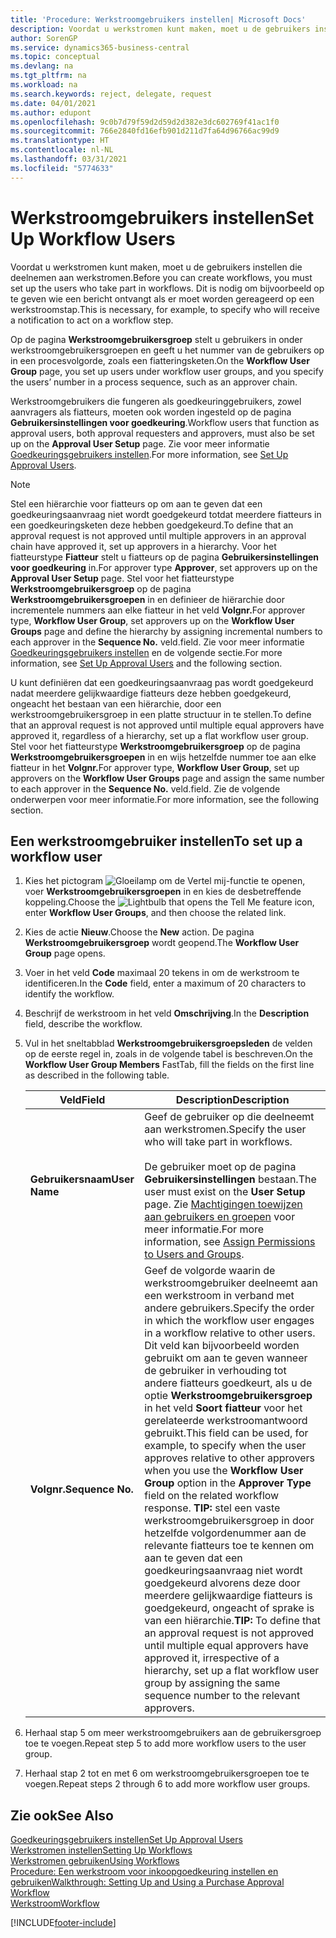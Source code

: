 ```yaml
---
title: 'Procedure: Werkstroomgebruikers instellen| Microsoft Docs'
description: Voordat u werkstromen kunt maken, moet u de gebruikers instellen die deelnemen aan werkstromen. Dit is nodig om bijvoorbeeld op te geven wie een bericht ontvangt als er moet worden gereageerd op een werkstroomstap.
author: SorenGP
ms.service: dynamics365-business-central
ms.topic: conceptual
ms.devlang: na
ms.tgt_pltfrm: na
ms.workload: na
ms.search.keywords: reject, delegate, request
ms.date: 04/01/2021
ms.author: edupont
ms.openlocfilehash: 9c0b7d79f59d2d59d2d382e3dc602769f41ac1f0
ms.sourcegitcommit: 766e2840fd16efb901d211d7fa64d96766ac99d9
ms.translationtype: HT
ms.contentlocale: nl-NL
ms.lasthandoff: 03/31/2021
ms.locfileid: "5774633"
---
```

# <a name="set-up-workflow-users"></a><span data-ttu-id="d1622-104">Werkstroomgebruikers instellen</span><span class="sxs-lookup"><span data-stu-id="d1622-104">Set Up Workflow Users</span></span>

<span data-ttu-id="d1622-105">Voordat u werkstromen kunt maken, moet u de gebruikers instellen die deelnemen aan werkstromen.</span><span class="sxs-lookup"><span data-stu-id="d1622-105">Before you can create workflows, you must set up the users who take part in workflows.</span></span> <span data-ttu-id="d1622-106">Dit is nodig om bijvoorbeeld op te geven wie een bericht ontvangt als er moet worden gereageerd op een werkstroomstap.</span><span class="sxs-lookup"><span data-stu-id="d1622-106">This is necessary, for example, to specify who will receive a notification to act on a workflow step.</span></span>  

<span data-ttu-id="d1622-107">Op de pagina **Werkstroomgebruikersgroep** stelt u gebruikers in onder werkstroomgebruikersgroepen en geeft u het nummer van de gebruikers op in een procesvolgorde, zoals een fiatteringsketen.</span><span class="sxs-lookup"><span data-stu-id="d1622-107">On the **Workflow User Group** page, you set up users under workflow user groups, and you specify the users’ number in a process sequence, such as an approver chain.</span></span>  

<span data-ttu-id="d1622-108">Werkstroomgebruikers die fungeren als goedkeuringgebruikers, zowel aanvragers als fiatteurs, moeten ook worden ingesteld op de pagina **Gebruikersinstellingen voor goedkeuring**.</span><span class="sxs-lookup"><span data-stu-id="d1622-108">Workflow users that function as approval users, both approval requesters and approvers, must also be set up on the **Approval User Setup** page.</span></span> <span data-ttu-id="d1622-109">Zie voor meer informatie [Goedkeuringsgebruikers instellen](across-how-to-set-up-approval-users.md).</span><span class="sxs-lookup"><span data-stu-id="d1622-109">For more information, see [Set Up Approval Users](across-how-to-set-up-approval-users.md).</span></span>  

> [!NOTE]  
> <span data-ttu-id="d1622-110">Stel een hiërarchie voor fiatteurs op om aan te geven dat een goedkeuringsaanvraag niet wordt goedgekeurd totdat meerdere fiatteurs in een goedkeuringsketen deze hebben goedgekeurd.</span><span class="sxs-lookup"><span data-stu-id="d1622-110">To define that an approval request is not approved until multiple approvers in an approval chain have approved it, set up approvers in a hierarchy.</span></span> <span data-ttu-id="d1622-111">Voor het fiatteurstype **Fiatteur** stelt u fiatteurs op de pagina **Gebruikersinstellingen voor goedkeuring** in.</span><span class="sxs-lookup"><span data-stu-id="d1622-111">For approver type **Approver**, set approvers up on the **Approval User Setup** page.</span></span> <span data-ttu-id="d1622-112">Stel voor het fiatteurstype **Werkstroomgebruikersgroep** op de pagina **Werkstroomgebruikersgroepen** in en definieer de hiërarchie door incrementele nummers aan elke fiatteur in het veld **Volgnr.**</span><span class="sxs-lookup"><span data-stu-id="d1622-112">For approver type, **Workflow User Group**, set approvers up on the **Workflow User Groups** page and define the hierarchy by assigning incremental numbers to each approver in the **Sequence No.**</span></span> <span data-ttu-id="d1622-113">veld.</span><span class="sxs-lookup"><span data-stu-id="d1622-113">field.</span></span> <span data-ttu-id="d1622-114">Zie voor meer informatie [Goedkeuringsgebruikers instellen](across-how-to-set-up-approval-users.md) en de volgende sectie.</span><span class="sxs-lookup"><span data-stu-id="d1622-114">For more information, see [Set Up Approval Users](across-how-to-set-up-approval-users.md) and the following section.</span></span>  
>
> <span data-ttu-id="d1622-115">U kunt definiëren dat een goedkeuringsaanvraag pas wordt goedgekeurd nadat meerdere gelijkwaardige fiatteurs deze hebben goedgekeurd, ongeacht het bestaan van een hiërarchie, door een werkstroomgebruikersgroep in een platte structuur in te stellen.</span><span class="sxs-lookup"><span data-stu-id="d1622-115">To define that an approval request is not approved until multiple equal approvers have approved it, regardless of a hierarchy, set up a flat workflow user group.</span></span> <span data-ttu-id="d1622-116">Stel voor het fiatteurstype **Werkstroomgebruikersgroep** op de pagina **Werkstroomgebruikersgroepen** in en wijs hetzelfde nummer toe aan elke fiatteur in het **Volgnr.**</span><span class="sxs-lookup"><span data-stu-id="d1622-116">For approver type, **Workflow User Group**, set up approvers on the **Workflow User Groups** page and assign the same number to each approver in the **Sequence No.**</span></span> <span data-ttu-id="d1622-117">veld.</span><span class="sxs-lookup"><span data-stu-id="d1622-117">field.</span></span> <span data-ttu-id="d1622-118">Zie de volgende onderwerpen voor meer informatie.</span><span class="sxs-lookup"><span data-stu-id="d1622-118">For more information, see the following section.</span></span>  

## <a name="to-set-up-a-workflow-user"></a><span data-ttu-id="d1622-119">Een werkstroomgebruiker instellen</span><span class="sxs-lookup"><span data-stu-id="d1622-119">To set up a workflow user</span></span>

1. <span data-ttu-id="d1622-120">Kies het pictogram ![Gloeilamp om de Vertel mij-functie te openen](media/ui-search/search_small.png "Vertel me wat u wilt doen"), voer **Werkstroomgebruikersgroepen** in en kies de desbetreffende koppeling.</span><span class="sxs-lookup"><span data-stu-id="d1622-120">Choose the ![Lightbulb that opens the Tell Me feature](media/ui-search/search_small.png "Tell me what you want to do") icon, enter **Workflow User Groups**, and then choose the related link.</span></span>  
2. <span data-ttu-id="d1622-121">Kies de actie **Nieuw**.</span><span class="sxs-lookup"><span data-stu-id="d1622-121">Choose the **New** action.</span></span> <span data-ttu-id="d1622-122">De pagina **Werkstroomgebruikersgroep** wordt geopend.</span><span class="sxs-lookup"><span data-stu-id="d1622-122">The **Workflow User Group** page opens.</span></span>  
3. <span data-ttu-id="d1622-123">Voer in het veld **Code** maximaal 20 tekens in om de werkstroom te identificeren.</span><span class="sxs-lookup"><span data-stu-id="d1622-123">In the **Code** field, enter a maximum of 20 characters to identify the workflow.</span></span>  
4. <span data-ttu-id="d1622-124">Beschrijf de werkstroom in het veld **Omschrijving**.</span><span class="sxs-lookup"><span data-stu-id="d1622-124">In the **Description** field, describe the workflow.</span></span>  
5. <span data-ttu-id="d1622-125">Vul in het sneltabblad **Werkstroomgebruikersgroepsleden** de velden op de eerste regel in, zoals in de volgende tabel is beschreven.</span><span class="sxs-lookup"><span data-stu-id="d1622-125">On the **Workflow User Group Members** FastTab, fill the fields on the first line as described in the following table.</span></span>  

    |<span data-ttu-id="d1622-126">Veld</span><span class="sxs-lookup"><span data-stu-id="d1622-126">Field</span></span>|<span data-ttu-id="d1622-127">Description</span><span class="sxs-lookup"><span data-stu-id="d1622-127">Description</span></span>|  
    |---------------------------------|---------------------------------------|  
    |<span data-ttu-id="d1622-128">**Gebruikersnaam**</span><span class="sxs-lookup"><span data-stu-id="d1622-128">**User Name**</span></span>|<span data-ttu-id="d1622-129">Geef de gebruiker op die deelneemt aan werkstromen.</span><span class="sxs-lookup"><span data-stu-id="d1622-129">Specify the user who will take part in workflows.</span></span><br /><br /> <span data-ttu-id="d1622-130">De gebruiker moet op de pagina **Gebruikersinstellingen** bestaan.</span><span class="sxs-lookup"><span data-stu-id="d1622-130">The user must exist on the **User Setup** page.</span></span> <span data-ttu-id="d1622-131">Zie [Machtigingen toewijzen aan gebruikers en groepen](ui-define-granular-permissions.md) voor meer informatie.</span><span class="sxs-lookup"><span data-stu-id="d1622-131">For more information, see [Assign Permissions to Users and Groups](ui-define-granular-permissions.md).</span></span>|  
    |<span data-ttu-id="d1622-132">**Volgnr.**</span><span class="sxs-lookup"><span data-stu-id="d1622-132">**Sequence No.**</span></span>|<span data-ttu-id="d1622-133">Geef de volgorde waarin de werkstroomgebruiker deelneemt aan een werkstroom in verband met andere gebruikers.</span><span class="sxs-lookup"><span data-stu-id="d1622-133">Specify the order in which the workflow user engages in a workflow relative to other users.</span></span> <span data-ttu-id="d1622-134">Dit veld kan bijvoorbeeld worden gebruikt om aan te geven wanneer de gebruiker in verhouding tot andere fiatteurs goedkeurt, als u de optie **Werkstroomgebruikersgroep** in het veld **Soort fiatteur** voor het gerelateerde werkstroomantwoord gebruikt.</span><span class="sxs-lookup"><span data-stu-id="d1622-134">This field can be used, for example, to specify when the user approves relative to other approvers when you use the **Workflow User Group** option in the **Approver Type** field on the related workflow response.</span></span> <span data-ttu-id="d1622-135">**TIP:** stel een vaste werkstroomgebruikersgroep in door hetzelfde volgordenummer aan de relevante fiatteurs toe te kennen om aan te geven dat een goedkeuringsaanvraag niet wordt goedgekeurd alvorens deze door meerdere gelijkwaardige fiatteurs is goedgekeurd, ongeacht of sprake is van een hiërarchie.</span><span class="sxs-lookup"><span data-stu-id="d1622-135">**TIP:**  To define that an approval request is not approved until multiple equal approvers have approved it, irrespective of a hierarchy, set up a flat workflow user group by assigning the same sequence number to the relevant approvers.</span></span>|  
6. <span data-ttu-id="d1622-136">Herhaal stap 5 om meer werkstroomgebruikers aan de gebruikersgroep toe te voegen.</span><span class="sxs-lookup"><span data-stu-id="d1622-136">Repeat step 5 to add more workflow users to the user group.</span></span>  
7. <span data-ttu-id="d1622-137">Herhaal stap 2 tot en met 6 om werkstroomgebruikersgroepen toe te voegen.</span><span class="sxs-lookup"><span data-stu-id="d1622-137">Repeat steps 2 through 6 to add more workflow user groups.</span></span>  

## <a name="see-also"></a><span data-ttu-id="d1622-138">Zie ook</span><span class="sxs-lookup"><span data-stu-id="d1622-138">See Also</span></span>

[<span data-ttu-id="d1622-139">Goedkeuringsgebruikers instellen</span><span class="sxs-lookup"><span data-stu-id="d1622-139">Set Up Approval Users</span></span>](across-how-to-set-up-approval-users.md)  
[<span data-ttu-id="d1622-140">Werkstromen instellen</span><span class="sxs-lookup"><span data-stu-id="d1622-140">Setting Up Workflows</span></span>](across-set-up-workflows.md)  
[<span data-ttu-id="d1622-141">Werkstromen gebruiken</span><span class="sxs-lookup"><span data-stu-id="d1622-141">Using Workflows</span></span>](across-use-workflows.md)  
[<span data-ttu-id="d1622-142">Procedure: Een werkstroom voor inkoopgoedkeuring instellen en gebruiken</span><span class="sxs-lookup"><span data-stu-id="d1622-142">Walkthrough: Setting Up and Using a Purchase Approval Workflow</span></span>](walkthrough-setting-up-and-using-a-purchase-approval-workflow.md)  
[<span data-ttu-id="d1622-143">Werkstroom</span><span class="sxs-lookup"><span data-stu-id="d1622-143">Workflow</span></span>](across-workflow.md)  


[!INCLUDE[footer-include](includes/footer-banner.md)]